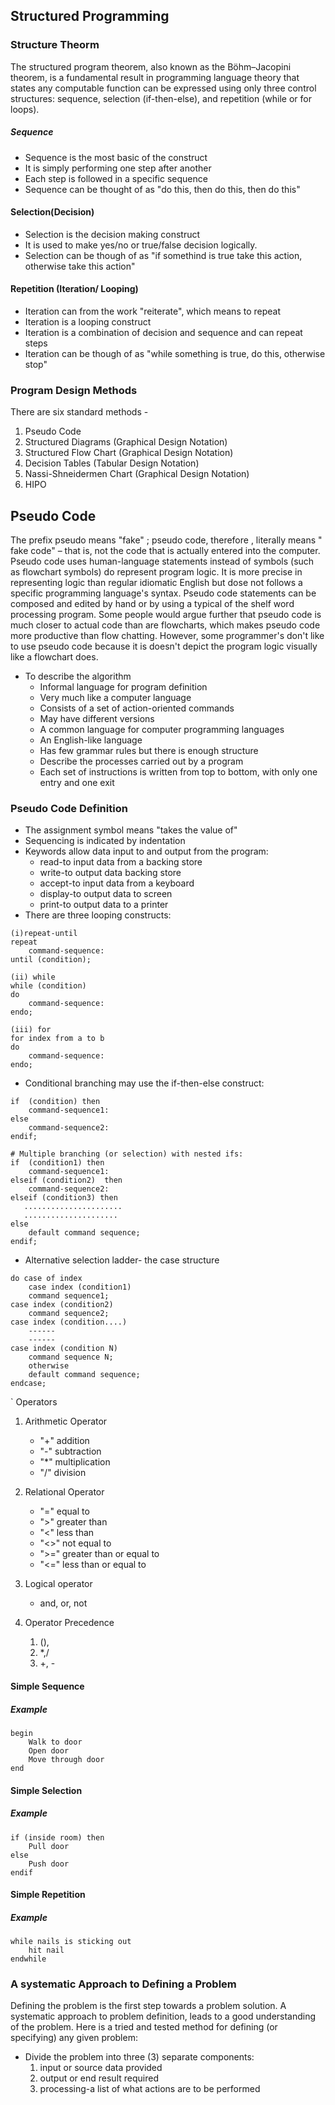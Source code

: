 ## Structured Programming
### Structure Theorm
The structured program theorem, also known as the Böhm–Jacopini theorem, is a fundamental result in programming language theory that states any computable function can be expressed using only three control structures: sequence, selection (if-then-else), and repetition (while or for loops). 

##### Sequence 
- Sequence is the most basic of the construct
- It is simply performing one step after another
- Each step is followed in a specific sequence
- Sequence can be thought of as "do this, then do this, then do this"

#### Selection(Decision)
- Selection is the decision making construct
- It is used to make yes/no or true/false decision logically.
- Selection can be though of as "if somethind is true take this action, otherwise take this action"

#### Repetition (Iteration/ Looping)
- Iteration can from the work "reiterate", which means to repeat
- Iteration is a looping construct
- Iteration is a combination of decision and sequence and can repeat steps
- Iteration can be though of as "while something is true, do this, otherwise stop"

### Program Design Methods
There are six standard methods -
1. Pseudo Code
2. Structured Diagrams (Graphical Design Notation)
3. Structured Flow Chart (Graphical Design Notation)
4. Decision Tables (Tabular Design Notation)
5. Nassi-Shneidermen Chart (Graphical Design Notation)
6. HIPO

## Pseudo Code	
The prefix pseudo means "fake" ; pseudo code, therefore , literally means " fake code" – that is, not the code that is actually entered into the computer. Pseudo code uses human-language statements instead of symbols (such as flowchart symbols) do represent program logic. It is more precise in representing logic than regular idiomatic English but dose not follows a specific programming language's syntax. Pseudo code statements can be composed and edited by hand or by using a typical of the shelf word processing program. Some people would argue further that pseudo code is much closer to actual code than are flowcharts, which makes pseudo code more productive than flow chatting. However, some programmer's don't like to use pseudo code because it is doesn't depict the program logic visually like a flowchart does.

- To describe the algorithm
	- Informal language for program definition
	- Very much like a computer language
	- Consists of a set of action-oriented commands
	- May have different versions
	- A common language for computer programming languages
	- An English-like language
	- Has few grammar rules but there is enough structure
	- Describe the processes carried out by a program
	- Each set of instructions is written from top to bottom, with only one entry and one exit

### Pseudo Code Definition
- The assignment symbol means "takes the value of"
- Sequencing is indicated by indentation
- Keywords allow data input to and output from the program:
    - read-to input data from a backing store
    - write-to output data backing store
    - accept-to input data from a keyboard
    - display-to output data to screen
    - print-to output data to a printer
- There are three looping constructs:

```shell
(i)repeat-until
repeat
	command-sequence:
until (condition);

(ii) while
while (condition)
do
	command-sequence:
endo;

(iii) for
for index from a to b
do
	command-sequence:
endo;
```

- Conditional branching may use the if-then-else construct:
```shell
if  (condition) then
	command-sequence1:
else
	command-sequence2:
endif;

# Multiple branching (or selection) with nested ifs:
if  (condition1) then
	command-sequence1:
elseif (condition2)  then
	command-sequence2:
elseif (condition3) then
   ......................
   .....................
else
	default command sequence;
endif;
```

- Alternative selection ladder- the case structure
```shell
do case of index
	case index (condition1)
	command sequence1;
case index (condition2)
	command sequence2;
case index (condition....)
   	------
	------
case index (condition N)
	command sequence N;
   	otherwise	
	default command sequence;
endcase;
```

` Operators
1. Arithmetic Operator
	- "+" addition
	- "-" subtraction
	- "*" multiplication
	- "/" division

2.	Relational Operator
	-	"=" equal to
	-	">"	greater than
	-	"<"	less than
	-	"<>" not equal to
	-	">=" greater than or equal to
	-	"<=" less than or equal to

3.	Logical operator
	- and, or, not

4. Operator Precedence
	1. (), 
	2. *,/
	3. +, -


#### Simple Sequence
##### Example
```shell
begin
    Walk to door
    Open door
    Move through door
end
```

#### Simple Selection
##### Example
```shell
if (inside room) then
 	Pull door
else
	Push door
endif
```

#### Simple Repetition
##### Example
```shell
while nails is sticking out 
	hit nail
endwhile
```

### A systematic Approach to Defining a Problem
Defining the problem is the first step towards a problem solution. A systematic approach to problem definition, leads to a good understanding of the problem. Here is a tried and tested method for defining (or specifying) any given problem:
- Divide the problem into three (3) separate components:
	1. input or source data provided
	2. output or end result required
	3. processing-a list of what actions are to be performed
